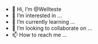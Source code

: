 - 👋 Hi, I’m @Wellteste
- 👀 I’m interested in ...
- 🌱 I’m currently learning ...
- 💞️ I’m looking to collaborate on ...
- 📫 How to reach me ...

<!---
Wellteste/Wellteste is a ✨ special ✨ repository because its `README.md` (this file) appears on your GitHub profile.
You can click the Preview link to take a look at your changes.
--->
